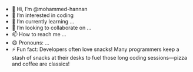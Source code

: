 - 👋 Hi, I’m @mohammed-hannan
- 👀 I’m interested in coding
- 🌱 I’m currently learning ...
- 💞️ I’m looking to collaborate on ...
- 📫 How to reach me ...
- 😄 Pronouns: ...
- ⚡ Fun fact: Developers often love snacks! Many programmers keep a stash of snacks at their desks to fuel those long coding sessions—pizza and coffee are classics!

<!---
mohammed-hannan/mohammed-hannan is a ✨ special ✨ repository because its `README.md` (this file) appears on your GitHub profile.
You can click the Preview link to take a look at your changes.
--->
